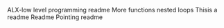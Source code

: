 ALX-low level programming readme
More functions nested loops
Thisis a readme
Readme
Pointing readme

